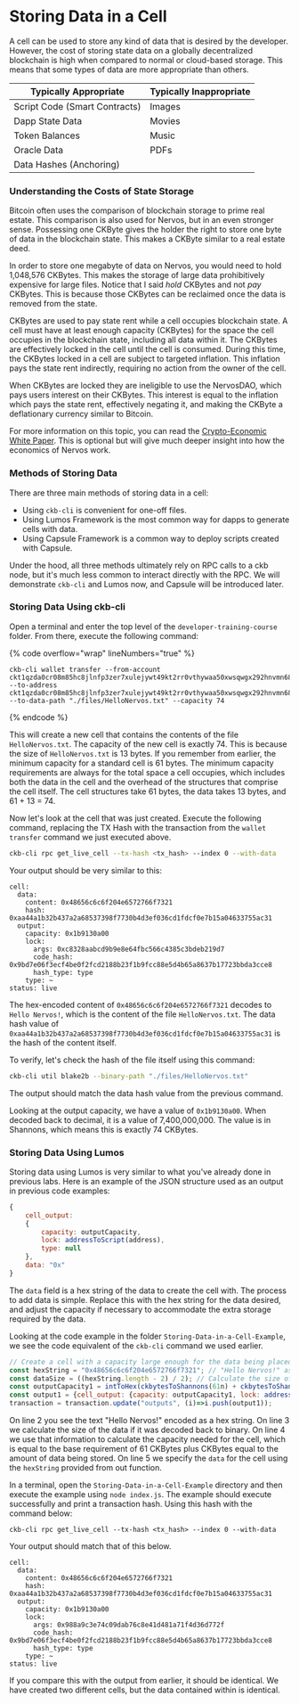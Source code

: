 # Storing Data in a Cell

A cell can be used to store any kind of data that is desired by the developer. However, the cost of storing state data on a globally decentralized blockchain is high when compared to normal or cloud-based storage. This means that some types of data are more appropriate than others.

| Typically Appropriate         | Typically Inappropriate |
| ----------------------------- | ----------------------- |
| Script Code (Smart Contracts) | Images                  |
| Dapp State Data               | Movies                  |
| Token Balances                | Music                   |
| Oracle Data                   | PDFs                    |
| Data Hashes (Anchoring)       |                         |

### Understanding the Costs of State Storage

Bitcoin often uses the comparison of blockchain storage to prime real estate. This comparison is also used for Nervos, but in an even stronger sense. Possessing one CKByte gives the holder the right to store one byte of data in the blockchain state. This makes a CKByte similar to a real estate deed.&#x20;

In order to store one megabyte of data on Nervos, you would need to hold 1,048,576 CKBytes. This makes the storage of large data prohibitively expensive for large files. Notice that I said _hold_ CKBytes and not _pay_ CKBytes. This is because those CKBytes can be reclaimed once the data is removed from the state.

CKBytes are used to pay state rent while a cell occupies blockchain state. A cell must have at least enough capacity (CKBytes) for the space the cell occupies in the blockchain state, including all data within it. The CKBytes are effectively locked in the cell until the cell is consumed. During this time, the CKBytes locked in a cell are subject to targeted inflation. This inflation pays the state rent indirectly, requiring no action from the owner of the cell.

When CKBytes are locked they are ineligible to use the NervosDAO, which pays users interest on their CKBytes. This interest is equal to the inflation which pays the state rent, effectively negating it, and making the CKByte a deflationary currency similar to Bitcoin.

For more information on this topic, you can read the [Crypto-Economic White Paper](https://github.com/nervosnetwork/rfcs/blob/master/rfcs/0015-ckb-cryptoeconomics/0015-ckb-cryptoeconomics.md). This is optional but will give much deeper insight into how the economics of Nervos work.

### Methods of Storing Data

There are three main methods of storing data in a cell:

* Using `ckb-cli` is convenient for one-off files.
* Using Lumos Framework is the most common way for dapps to generate cells with data.
* Using Capsule Framework is a common way to deploy scripts created with Capsule.

Under the hood, all three methods ultimately rely on RPC calls to a ckb node, but it's much less common to interact directly with the RPC. We will demonstrate `ckb-cli` and Lumos now, and Capsule will be introduced later.

### Storing Data Using ckb-cli

Open a terminal and enter the top level of the `developer-training-course` folder. From there, execute the following command:

{% code overflow="wrap" lineNumbers="true" %}
```shell
ckb-cli wallet transfer --from-account ckt1qzda0cr08m85hc8jlnfp3zer7xulejywt49kt2rr0vthywaa50xwsqwgx292hnvmn68xf779vmzrshpmm6epn4c0cgwga --to-address ckt1qzda0cr08m85hc8jlnfp3zer7xulejywt49kt2rr0vthywaa50xwsqwgx292hnvmn68xf779vmzrshpmm6epn4c0cgwga --to-data-path "./files/HelloNervos.txt" --capacity 74
```
{% endcode %}

This will create a new cell that contains the contents of the file `HelloNervos.txt`. The capacity of the new cell is exactly 74. This is because the size of `HelloNervos.txt` is 13 bytes. If you remember from earlier, the minimum capacity for a standard cell is 61 bytes. The minimum capacity requirements are always for the total space a cell occupies, which includes both the data in the cell and the overhead of the structures that comprise the cell itself. The cell structures take 61 bytes, the data takes 13 bytes, and 61 + 13 = 74.

Now let's look at the cell that was just created. Execute the following command, replacing the TX Hash with the transaction from the `wallet transfer` command we just executed above.

```bash
ckb-cli rpc get_live_cell --tx-hash <tx_hash> --index 0 --with-data
```

Your output should be very similar to this:

```
cell:
  data:
    content: 0x48656c6c6f204e6572766f7321
    hash: 0xaa44a1b32b437a2a68537398f7730b4d3ef036cd1fdcf0e7b15a04633755ac31
  output:
    capacity: 0x1b9130a00
    lock:
      args: 0xc8328aabcd9b9e8e64fbc566c4385c3bdeb219d7
      code_hash: 0x9bd7e06f3ecf4be0f2fcd2188b23f1b9fcc88e5d4b65a8637b17723bbda3cce8
      hash_type: type
    type: ~
status: live
```

The hex-encoded content of `0x48656c6c6f204e6572766f7321` decodes to `Hello Nervos!`, which is the content of the file `HelloNervos.txt`. The data hash value of `0xaa44a1b32b437a2a68537398f7730b4d3ef036cd1fdcf0e7b15a04633755ac31` is the hash of the content itself.

To verify, let's check the hash of the file itself using this command:

```bash
ckb-cli util blake2b --binary-path "./files/HelloNervos.txt"
```

The output should match the data hash value from the previous command.

Looking at the output capacity, we have a value of `0x1b9130a00`. When decoded back to decimal, it is a value of 7,400,000,000. The value is in Shannons, which means this is exactly 74 CKBytes.

### Storing Data Using Lumos

Storing data using Lumos is very similar to what you've already done in previous labs. Here is an example of the JSON structure used as an output in previous code examples:

```javascript
{
    cell_output:
    {
        capacity: outputCapacity,
        lock: addressToScript(address),
        type: null
    },
    data: "0x"
}
```

The `data` field is a hex string of the data to create the cell with. The process to add data is simple. Replace this with the hex string for the data desired, and adjust the capacity if necessary to accommodate the extra storage required by the data.&#x20;

Looking at the code example in the folder `Storing-Data-in-a-Cell-Example`, we see the code equivalent of the `ckb-cli` command we used earlier.

```javascript
// Create a cell with a capacity large enough for the data being placed in it.
const hexString = "0x48656c6c6f204e6572766f7321"; // "Hello Nervos!" as a hex string.
const dataSize = ((hexString.length - 2) / 2); // Calculate the size of hexString as binary.
const outputCapacity1 = intToHex(ckbytesToShannons(61n) + ckbytesToShannons(dataSize)); // 61 CKBytes for the Cell minimum + the size of the data.
const output1 = {cell_output: {capacity: outputCapacity1, lock: addressToScript(address), type: null}, data: hexString};
transaction = transaction.update("outputs", (i)=>i.push(output1));
```

On line 2 you see the text "Hello Nervos!" encoded as a hex string. On line 3 we calculate the size of the data if it was decoded back to binary. On line 4 we use that information to calculate the capacity needed for the cell, which is equal to the base requirement of 61 CKBytes plus CKBytes equal to the amount of data being stored. On line 5 we specify the `data` for the cell using the `hexString` provided from out function.&#x20;

In a terminal, open the `Storing-Data-in-a-Cell-Example` directory and then execute the example using `node index.js`. The example should execute successfully and print a transaction hash. Using this hash with the command below:

```
ckb-cli rpc get_live_cell --tx-hash <tx_hash> --index 0 --with-data
```

Your output should match that of this below.

```
cell:
  data:
    content: 0x48656c6c6f204e6572766f7321
    hash: 0xaa44a1b32b437a2a68537398f7730b4d3ef036cd1fdcf0e7b15a04633755ac31
  output:
    capacity: 0x1b9130a00
    lock:
      args: 0x988a9c3e74c09dab76c8e41d481a71f4d36d772f
      code_hash: 0x9bd7e06f3ecf4be0f2fcd2188b23f1b9fcc88e5d4b65a8637b17723bbda3cce8
      hash_type: type
    type: ~
status: live
```

If you compare this with the output from earlier, it should be identical. We have created two different cells, but the data contained within is identical.

